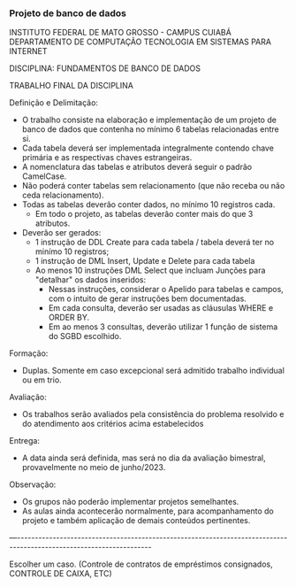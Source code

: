 ### Projeto de banco de dados

INSTITUTO FEDERAL DE MATO GROSSO - CAMPUS CUIABÁ
DEPARTAMENTO DE COMPUTAÇÃO
TECNOLOGIA EM SISTEMAS PARA INTERNET

DISCIPLINA: FUNDAMENTOS DE BANCO DE DADOS

TRABALHO FINAL DA DISCIPLINA

Definição e Delimitação:

- O trabalho consiste na elaboração e implementação de um projeto de banco de dados que contenha no mínimo 6 tabelas relacionadas entre si.
- Cada tabela deverá ser implementada integralmente contendo chave primária e as respectivas chaves estrangeiras.
- A nomenclatura das tabelas e atributos deverá seguir o padrão CamelCase.
- Não poderá conter tabelas sem relacionamento (que não receba ou não ceda relacionamento).
- Todas as tabelas deverão conter dados, no mínimo 10 registros cada.
  - Em todo o projeto, as tabelas deverão conter mais do que 3 atributos.
- Deverão ser gerados:
  - 1 instrução de DDL Create para cada tabela / tabela deverá ter no minímo 10 registros;
  - 1 instrução de DML Insert, Update e Delete para cada tabela
  - Ao menos 10 instruções DML Select que incluam Junções para "detalhar" os dados inseridos:
    - Nessas instruções, considerar o Apelido para tabelas e campos, com o intuito de gerar instruções bem documentadas.
    - Em cada consulta, deverão ser usadas as cláusulas WHERE e ORDER BY.
    - Em ao menos 3 consultas, deverão utilizar 1 função de sistema do SGBD escolhido.

Formação:

- Duplas. Somente em caso excepcional será admitido trabalho individual ou em trio.

Avaliação:

- Os trabalhos serão avaliados pela consistência do problema resolvido e do atendimento aos critérios acima estabelecidos

Entrega:

- A data ainda será definida, mas será no dia da avaliação bimestral, provavelmente no meio de junho/2023.

Observação:

- Os grupos não poderão implementar projetos semelhantes.
- As aulas ainda acontecerão normalmente, para acompanhamento do projeto e também aplicação de demais conteúdos pertinentes.

—--------------------------------------------------------------------------------------------------------------------

Escolher um caso. (Controle de contratos de empréstimos consignados, CONTROLE DE CAIXA, ETC)
